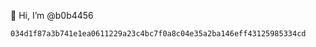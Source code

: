 👋 Hi, I’m @b0b4456

`034d1f87a3b741e1ea0611229a23c4bc7f0a8c04e35a2ba146eff43125985334cd`

<!---
b0b4456/b0b4456 is a ✨ special ✨ repository because its `README.md` (this file) appears on your GitHub profile.
You can click the Preview link to take a look at your changes.
--->
